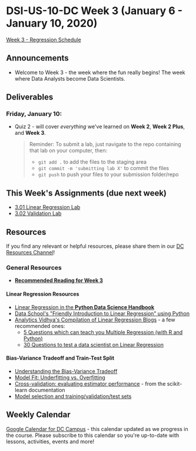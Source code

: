 # DSI-US-10-DC Week 3 (January 6 - January 10, 2020)
[Week 3 - Regression Schedule](https://git.generalassemb.ly/DSI-US-10/course-info#week-3---regression-january-6---january-10)

## Announcements
- Welcome to Week 3 - the week where the fun really begins! The week where Data Analysts become Data Scientists.

## Deliverables

### Friday, January 10:
- Quiz 2 - will cover *everything* we've learned on **Week 2**, **Week 2 Plus**, and **Week 3**.  



    > Reminder: To submit a lab, just navigate to the repo containing that lab on your computer, then:
    >
    > -   `git add .` to add the files to the staging area
    > -   `git commit -m 'submitting lab X'` to commit the files
    > -   `git push` to push your files to your submission folder/repo

## This Week's Assignments (due next week)

-   [3.01 Linear Regression Lab](https://git.generalassemb.ly/DSI-US-10/3.01-lab-linear-regression)
-   [3.02 Validation Lab](https://git.generalassemb.ly/DSI-US-10/3.02-lab-regression-and-model-validation)

## Resources

If you find any relevant or helpful resources, please share them in our [DC Resources Channel](https://app.slack.com/client/T0351JZQ0/CQME38U82)!

### General Resources

- **[Recommended Reading for Week 3](https://git.generalassemb.ly/DSI-US-10/dsi-weekly/blob/master/03-regression/prep-and-reading.md#optional-prework)**

#### Linear Regression Resources

- [Linear Regression in the **Python Data Science Handbook**](https://jakevdp.github.io/PythonDataScienceHandbook/05.06-linear-regression.html)
- [Data School's "Friendly Introduction to Linear Regression" using Python](http://www.dataschool.io/linear-regression-in-python/)
- [Analytics Vidhya's Compilation of Linear Regression Blogs](https://www.analyticsvidhya.com/blog/tag/linear-regression/) - a few recommended ones:
  - [5 Questions which can teach you Multiple Regression (with R and Python)](https://www.analyticsvidhya.com/blog/2015/10/regression-python-beginners/)
  - [30 Questions to test a data scientist on Linear Regression](https://www.analyticsvidhya.com/blog/2017/07/30-questions-to-test-a-data-scientist-on-linear-regression/)

#### Bias-Variance Tradeoff and Train-Test Split
- [Understanding the Bias-Variance Tradeoff](http://scott.fortmann-roe.com/docs/BiasVariance.html)
- [Model Fit: Underfitting vs. Overfitting](https://docs.aws.amazon.com/machine-learning/latest/dg/model-fit-underfitting-vs-overfitting.html)
- [Cross-validation: evaluating estimator performance](https://scikit-learn.org/stable/modules/cross_validation.html#cross-validation) - from the scikit-learn documentation
- [Model selection and training/validation/test sets](https://www.youtube.com/watch?v=MyBSkmUeIEs)

## Weekly Calendar
[Google Calendar for DC Campus](https://calendar.google.com/calendar?cid=Z2VuZXJhbGFzc2VtYi5seV9jbGFzc3Jvb21jNjIzY2NhNkBncm91cC5jYWxlbmRhci5nb29nbGUuY29t) - this calendar updated as we progress in the course. Please subscribe to this calendar so you're up-to-date with lessons, activities, events and more!
